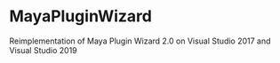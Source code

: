 # MayaPluginWizard
Reimplementation of Maya Plugin Wizard 2.0 on Visual Studio 2017 and Visual Studio 2019
